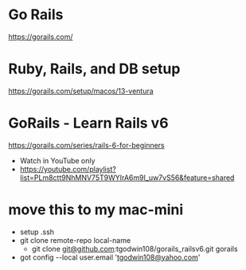 

# Go Rails
https://gorails.com/

# Ruby, Rails, and DB setup
https://gorails.com/setup/macos/13-ventura

# GoRails - Learn Rails v6
https://gorails.com/series/rails-6-for-beginners
- Watch in YouTube only
- https://youtube.com/playlist?list=PLm8ctt9NhMNV75T9WYIrA6m9I_uw7vS56&feature=shared

# move this to my mac-mini
- setup .ssh
- git clone remote-repo local-name
   - git clone git@github.com:tgodwin108/gorails_railsv6.git gorails
- got config --local user.email 'tgodwin108@yahoo.com'
